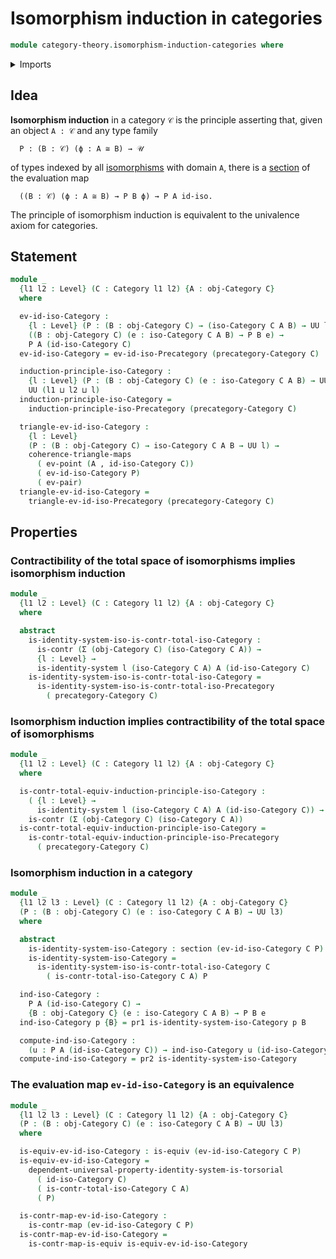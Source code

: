 # Isomorphism induction in categories

```agda
module category-theory.isomorphism-induction-categories where
```

<details><summary>Imports</summary>

```agda
open import category-theory.categories
open import category-theory.isomorphism-induction-precategories
open import category-theory.isomorphisms-in-categories

open import foundation.commuting-triangles-of-maps
open import foundation.contractible-maps
open import foundation.contractible-types
open import foundation.dependent-pair-types
open import foundation.equivalences
open import foundation.function-types
open import foundation.identity-systems
open import foundation.identity-types
open import foundation.sections
open import foundation.universal-property-identity-systems
open import foundation.universe-levels
```

</details>

## Idea

**Isomorphism induction** in a category `𝒞` is the principle asserting that,
given an object `A : 𝒞` and any type family

```text
  P : (B : 𝒞) (ϕ : A ≅ B) → 𝒰
```

of types indexed by all
[isomorphisms](category-theory.isomorphisms-in-categories.md) with domain `A`,
there is a [section](foundation.sections.md) of the evaluation map

```text
  ((B : 𝒞) (ϕ : A ≅ B) → P B ϕ) → P A id-iso.
```

The principle of isomorphism induction is equivalent to the univalence axiom for
categories.

## Statement

```agda
module _
  {l1 l2 : Level} (C : Category l1 l2) {A : obj-Category C}
  where

  ev-id-iso-Category :
    {l : Level} (P : (B : obj-Category C) → (iso-Category C A B) → UU l) →
    ((B : obj-Category C) (e : iso-Category C A B) → P B e) →
    P A (id-iso-Category C)
  ev-id-iso-Category = ev-id-iso-Precategory (precategory-Category C)

  induction-principle-iso-Category :
    {l : Level} (P : (B : obj-Category C) (e : iso-Category C A B) → UU l) →
    UU (l1 ⊔ l2 ⊔ l)
  induction-principle-iso-Category =
    induction-principle-iso-Precategory (precategory-Category C)

  triangle-ev-id-iso-Category :
    {l : Level}
    (P : (B : obj-Category C) → iso-Category C A B → UU l) →
    coherence-triangle-maps
      ( ev-point (A , id-iso-Category C))
      ( ev-id-iso-Category P)
      ( ev-pair)
  triangle-ev-id-iso-Category =
    triangle-ev-id-iso-Precategory (precategory-Category C)
```

## Properties

### Contractibility of the total space of isomorphisms implies isomorphism induction

```agda
module _
  {l1 l2 : Level} (C : Category l1 l2) {A : obj-Category C}
  where

  abstract
    is-identity-system-iso-is-contr-total-iso-Category :
      is-contr (Σ (obj-Category C) (iso-Category C A)) →
      {l : Level} →
      is-identity-system l (iso-Category C A) A (id-iso-Category C)
    is-identity-system-iso-is-contr-total-iso-Category =
      is-identity-system-iso-is-contr-total-iso-Precategory
        ( precategory-Category C)
```

### Isomorphism induction implies contractibility of the total space of isomorphisms

```agda
module _
  {l1 l2 : Level} (C : Category l1 l2) {A : obj-Category C}
  where

  is-contr-total-equiv-induction-principle-iso-Category :
    ( {l : Level} →
      is-identity-system l (iso-Category C A) A (id-iso-Category C)) →
    is-contr (Σ (obj-Category C) (iso-Category C A))
  is-contr-total-equiv-induction-principle-iso-Category =
    is-contr-total-equiv-induction-principle-iso-Precategory
      ( precategory-Category C)
```

### Isomorphism induction in a category

```agda
module _
  {l1 l2 l3 : Level} (C : Category l1 l2) {A : obj-Category C}
  (P : (B : obj-Category C) (e : iso-Category C A B) → UU l3)
  where

  abstract
    is-identity-system-iso-Category : section (ev-id-iso-Category C P)
    is-identity-system-iso-Category =
      is-identity-system-iso-is-contr-total-iso-Category C
        ( is-contr-total-iso-Category C A) P

  ind-iso-Category :
    P A (id-iso-Category C) →
    {B : obj-Category C} (e : iso-Category C A B) → P B e
  ind-iso-Category p {B} = pr1 is-identity-system-iso-Category p B

  compute-ind-iso-Category :
    (u : P A (id-iso-Category C)) → ind-iso-Category u (id-iso-Category C) ＝ u
  compute-ind-iso-Category = pr2 is-identity-system-iso-Category
```

### The evaluation map `ev-id-iso-Category` is an equivalence

```agda
module _
  {l1 l2 l3 : Level} (C : Category l1 l2) {A : obj-Category C}
  (P : (B : obj-Category C) (e : iso-Category C A B) → UU l3)
  where

  is-equiv-ev-id-iso-Category : is-equiv (ev-id-iso-Category C P)
  is-equiv-ev-id-iso-Category =
    dependent-universal-property-identity-system-is-torsorial
      ( id-iso-Category C)
      ( is-contr-total-iso-Category C A)
      ( P)

  is-contr-map-ev-id-iso-Category :
    is-contr-map (ev-id-iso-Category C P)
  is-contr-map-ev-id-iso-Category =
    is-contr-map-is-equiv is-equiv-ev-id-iso-Category
```
